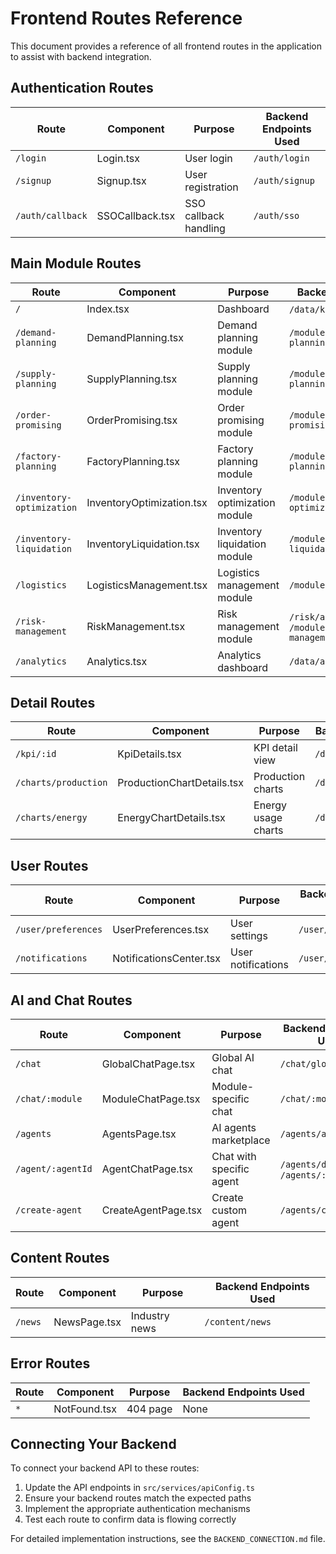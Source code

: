 
# Frontend Routes Reference

This document provides a reference of all frontend routes in the application to assist with backend integration.

## Authentication Routes

| Route | Component | Purpose | Backend Endpoints Used |
|-------|-----------|---------|------------------------|
| `/login` | Login.tsx | User login | `/auth/login` |
| `/signup` | Signup.tsx | User registration | `/auth/signup` |
| `/auth/callback` | SSOCallback.tsx | SSO callback handling | `/auth/sso` |

## Main Module Routes

| Route | Component | Purpose | Backend Endpoints Used |
|-------|-----------|---------|------------------------|
| `/` | Index.tsx | Dashboard | `/data/kpis`, `/data/copilot` |
| `/demand-planning` | DemandPlanning.tsx | Demand planning module | `/modules/demand-planning/insights` |
| `/supply-planning` | SupplyPlanning.tsx | Supply planning module | `/modules/supply-planning/insights` |
| `/order-promising` | OrderPromising.tsx | Order promising module | `/modules/order-promising/insights` |
| `/factory-planning` | FactoryPlanning.tsx | Factory planning module | `/modules/factory-planning/insights` |
| `/inventory-optimization` | InventoryOptimization.tsx | Inventory optimization module | `/modules/inventory-optimization/insights` |
| `/inventory-liquidation` | InventoryLiquidation.tsx | Inventory liquidation module | `/modules/inventory-liquidation/insights` |
| `/logistics` | LogisticsManagement.tsx | Logistics management module | `/modules/logistics/insights` |
| `/risk-management` | RiskManagement.tsx | Risk management module | `/risk/assessment`, `/modules/risk-management/insights` |
| `/analytics` | Analytics.tsx | Analytics dashboard | `/data/analytics` |

## Detail Routes

| Route | Component | Purpose | Backend Endpoints Used |
|-------|-----------|---------|------------------------|
| `/kpi/:id` | KpiDetails.tsx | KPI detail view | `/data/kpis/:id` |
| `/charts/production` | ProductionChartDetails.tsx | Production charts | `/data/production/details` |
| `/charts/energy` | EnergyChartDetails.tsx | Energy usage charts | `/data/energy/details` |

## User Routes

| Route | Component | Purpose | Backend Endpoints Used |
|-------|-----------|---------|------------------------|
| `/user/preferences` | UserPreferences.tsx | User settings | `/user/preferences` |
| `/notifications` | NotificationsCenter.tsx | User notifications | `/user/notifications` |

## AI and Chat Routes

| Route | Component | Purpose | Backend Endpoints Used |
|-------|-----------|---------|------------------------|
| `/chat` | GlobalChatPage.tsx | Global AI chat | `/chat/global` |
| `/chat/:module` | ModuleChatPage.tsx | Module-specific chat | `/chat/:module` |
| `/agents` | AgentsPage.tsx | AI agents marketplace | `/agents/available` |
| `/agent/:agentId` | AgentChatPage.tsx | Chat with specific agent | `/agents/details/:id`, `/agents/:id/chat` |
| `/create-agent` | CreateAgentPage.tsx | Create custom agent | `/agents/create` |

## Content Routes

| Route | Component | Purpose | Backend Endpoints Used |
|-------|-----------|---------|------------------------|
| `/news` | NewsPage.tsx | Industry news | `/content/news` |

## Error Routes

| Route | Component | Purpose | Backend Endpoints Used |
|-------|-----------|---------|------------------------|
| `*` | NotFound.tsx | 404 page | None |

## Connecting Your Backend

To connect your backend API to these routes:

1. Update the API endpoints in `src/services/apiConfig.ts`
2. Ensure your backend routes match the expected paths
3. Implement the appropriate authentication mechanisms
4. Test each route to confirm data is flowing correctly

For detailed implementation instructions, see the `BACKEND_CONNECTION.md` file.
